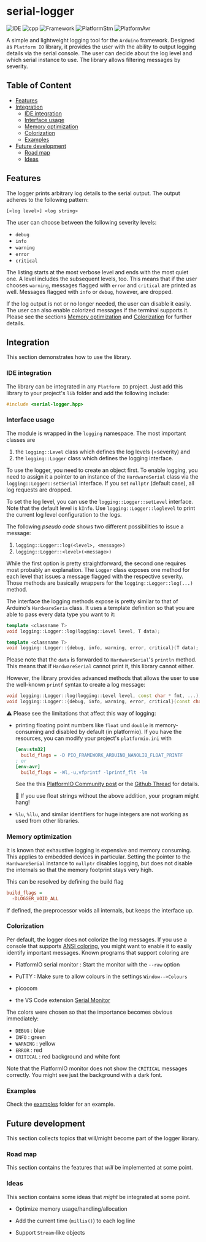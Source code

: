 # serial-logger <!-- omit from toc -->

![IDE](https://img.shields.io/badge/IDE-VS%20Code-blue?logo=visual-studio-code)
![cpp](https://img.shields.io/badge/Language-C%2B%2B-%2300599C?logo=C%2B%2B)
![Framework](https://img.shields.io/badge/Framework-Arduino-%2300979D?logo=arduino)
![PlatformStm](https://img.shields.io/badge/Platform-STM32-%2303234B?logo=stmicroelectronics)
![PlatformAvr](https://img.shields.io/badge/Platform-Atmel%20AVR-red)

A simple and lightweight logging tool for the `Arduino` framework. Designed as
`Platform IO` library, it provides the user with the ability to output logging
details via the serial console. The user can decide about the log level and
which serial instance to use. The library allows filtering messages by severity.

## Table of Content <!-- omit from toc -->

- [Features](#features)
- [Integration](#integration)
  - [IDE integration](#ide-integration)
  - [Interface usage](#interface-usage)
  - [Memory optimization](#memory-optimization)
  - [Colorization](#colorization)
  - [Examples](#examples)
- [Future development](#future-development)
  - [Road map](#road-map)
  - [Ideas](#ideas)

## Features

The logger prints arbitrary log details to the serial output. The output adheres
to the following pattern:

```log
[<log level>] <log string>
```

The user can choose between the following severity levels:

- `debug`
- `info`
- `warning`
- `error`
- `critical`

The listing starts at the most verbose level and ends with the most quiet one.
A level includes the subsequent levels, too. This means that if the user chooses
`warning`, messages flagged with `error` and `critical` are printed as well.
Messages flagged with `info` or `debug`, however, are dropped.

If the log output is not or no longer needed, the user can disable it easily.
The user can also enable colorized messages if the terminal supports it. Please
see the sections [Memory optimization](#memory-optimization) and
[Colorization](#colorization) for further details.

## Integration

This section demonstrates how to use the library.

### IDE integration

The library can be integrated in any `Platform IO` project. Just add this
library to your project's `lib` folder and add the following include:

```cpp
#include <serial-logger.hpp>
```

### Interface usage

The module is wrapped in the `logging` namespace. The most important classes are

1. the `logging::Level` class which defines the log levels (=severity) and
2. the `logging::Logger` class which defines the logging interface.

To use the logger, you need to create an object first. To enable logging, you
need to assign it a pointer to an instance of the `HardwareSerial` class via the
`logging::Logger::setSerial` interface. If you set `nullptr` (default case),
all log requests are dropped.

To set the log level, you can use the `logging::Logger::setLevel` interface.
Note that the default level is `kInfo`. Use `logging::Logger::loglevel` to print
the current log level configuration to the logs.

The following _pseudo code_ shows two different possibilities to issue a
message:

1. `logging::Logger::log(<level>, <message>)`
2. `logging::Logger::<level>(<message>)`

While the first option is pretty straightforward, the second one requires most
probably an explanation. The `Logger` class exposes one method for each level
that issues a message flagged with the respective severity. Those methods are
basically wrappers for the `logging::Logger::log(...)` method.

The interface the logging methods expose is pretty similar to that of Arduino's
`HardwareSeria` class. It uses a template definition so that you are able to
pass every data type you want to it:

```cpp
template <classname T>
void logging::Logger::log(logging::Level level, T data);

template <classname T>
void logging::Logger::{debug, info, warning, error, critical}(T data);
```

Please note that the `data` is forwarded to `HardwareSerial`'s `println` method.
This means that if `HardwareSerial` cannot print it, this library cannot either.

However, the library provides advanced methods that allows the user to use the
well-known `printf` syntax to create a log message:

```C++
void logging::Logger::log(logging::Level level, const char * fmt, ...);
void logging::Logger::{debug, info, warning, error, critical}(const char * fmt, ...);
```

:warning: Please see the limitations that affect this way of logging:

- printing floating point numbers like `float` und `double` is memory-consuming
  and disabled by default (in platformio). If you have the resources, you can
  modify your project's `platformio.ini` with

  ```ini
  [env:stm32]
    build_flags = -D PIO_FRAMEWORK_ARDUINO_NANOLIB_FLOAT_PRINTF
  ; or
  [env:avr]
    build_flags = -Wl,-u,vfprintf -lprintf_flt -lm
  ```

  See the this [PlatformIO Community post] or the [Github Thread] for details.

  :rotating_light: If you use float strings without the above addition, your
  program might hang!

- `%lu`, `%llu`, and similar identifiers for huge integers are not working as
  used from other libraries.

[PlatformIO Community post]: https://community.platformio.org/t/how-to-make-stm32duino-support-sprintf-under-arduino-frame/17402/2
[Github Thread]: https://github.com/platformio/platformio-vscode-ide/issues/1385

### Memory optimization

It is known that exhaustive logging is expensive and memory consuming. This
applies to embedded devices in particular. Setting the pointer to the
`HardwareSerial` instance to `nullptr` disables logging, but does not disable
the internals so that the memory footprint stays very high.

This can be resolved by defining the build flag

```ini
build_flags = 
  -DLOGGER_VOID_ALL
```

If defined, the preprocessor voids all internals, but keeps the interface up.

### Colorization

Per default, the logger does not colorize the log messages. If you use a console
that supports [ANSI coloring], you might want to enable it to easily identify
important messages. Known programs that support coloring are

- PlatformIO serial monitor : Start the monitor with the `--raw` option

- PuTTY : Make sure to allow colours in the settings `Window-->Colours`

- picocom

- the VS Code extension [Serial Monitor]

The colors were chosen so that the importance becomes obvious immediately:

- `DEBUG` : blue
- `INFO` : green
- `WARNING` : yellow
- `ERROR` : red
- `CRITICAL` : red background and white font

Note that the PlatformIO monitor does not show the `CRITICAL` messages
correctly. You might see just the background with a dark font.

[ANSI coloring]: https://stackoverflow.com/a/33206814
[Serial Monitor]: https://marketplace.visualstudio.com/items?itemName=ms-vscode.vscode-serial-monitor

### Examples

Check the [examples] folder for an example.

[examples]: ./examples/

## Future development

This section collects topics that will/might become part of the logger library.

### Road map

This section contains the features that _will_ be implemented at some point.

### Ideas

This section contains some ideas that _might_ be integrated at some point.

- Optimize memory usage/handling/allocation

- Add the current time (`millis()`) to each log line

- Support `Stream`-like objects
